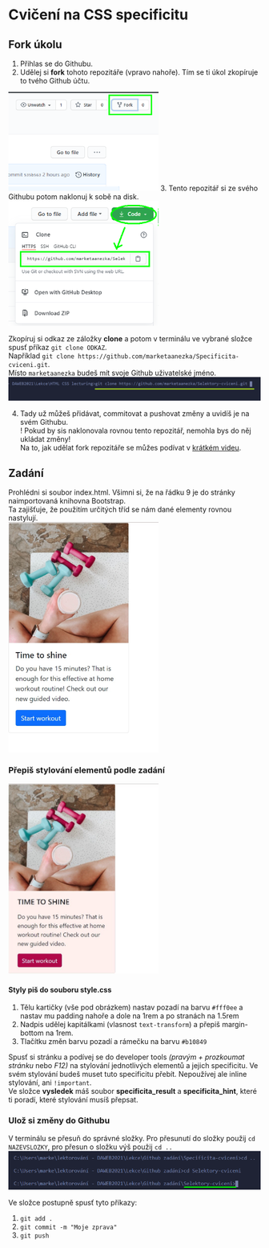 # Cvičení na CSS specificitu

## Fork úkolu

1. Přihlas se do Githubu.
2. Udělej si **fork** tohoto repozitáře (vpravo nahoře). Tím se ti úkol zkopíruje to tvého Github účtu.  
<img src="git/fork.png" alt="fork" width="300px" />    
3. Tento repozitář si ze svého Githubu potom naklonuj k sobě na disk.
<img src="git/clone.png" alt="clone" width="300px" />    

Zkopíruj si odkaz ze záložky **clone** a potom v terminálu ve vybrané složce spusť příkaz `git clone ODKAZ`.   
Například `git clone https://github.com/marketaanezka/Specificita-cviceni.git`.   
Místo `marketaanezka` budeš mít svoje Github uživatelské jméno.   
<img src="git/gitclone.png" alt="gitclone" width="700px" />     

4. Tady už můžeš přidávat, commitovat a pushovat změny a uvidíš je na svém Githubu.   
! Pokud by sis naklonovala rovnou tento repozitář, nemohla bys do něj ukládat změny!    
Na to, jak udělat fork repozitáře se můžes podívat v [krátkém videu](https://youtu.be/K7rE3jRCjD4).    

## Zadání   
Prohlédni si soubor index.html. Všimni si, že na řádku 9 je do stránky naimportovaná knihovna Bootstrap.    
Ta zajišťuje, že použitím určitých tříd se nám dané elementy rovnou nastylují.    
<img src="vysledek/bootstrap.jpg" alt="bootstrap card" width="300px" />    

### Přepiš stylování elementů podle zadání
<img src="vysledek/result.jpg" alt="result card" width="300px" />     

#### Styly piš do souboru style.css
1. Tělu kartičky (vše pod obrázkem) nastav pozadí na barvu `#fff0ee` a nastav mu padding nahoře a dole na 1rem a po stranách na 1.5rem
2. Nadpis udělej kapitálkami (vlasnost `text-transform`) a přepiš margin-bottom na 1rem.
3. Tlačítku změn barvu pozadí a rámečku na barvu `#b10849`

Spusť si stránku a podívej se do developer tools *(pravým + prozkoumat stránku* nebo *F12)* na stylování jednotlivých elementů a jejich specificitu.
Ve svém stylování budeš muset tuto specificitu přebít. Nepoužívej ale inline stylování, ani `!important`.    
Ve složce **vysledek** máš soubor **specificita_result** a **specificita_hint**, které ti poradí, které stylování musíš přepsat.

### Ulož si změny do Githubu

V terminálu se přesuň do správné složky. Pro přesunutí do složky použij `cd NAZEVSLOZKY`, pro přesun o složku výš použij `cd ..`    
<img src="git/folder.png" alt="folder" width="700px" />    

Ve složce postupně spusť tyto příkazy:    
1. `git add .`
2. `git commit -m "Moje zprava"`
3. `git push`
